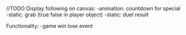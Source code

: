 //TODO 
Display following on canvas:
-animation: countdown for special  
-static: grab (true false in player object)
-static: duel result

Functionality:
-game win lose event



